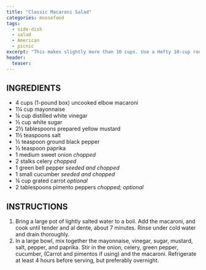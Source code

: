 ```yaml
---
title: "Classic Macaroni Salad"
categories: moosefood
tags: 
  - side-dish
  - salad
  - American
  - picnic
excerpt: "This makes slightly more than 10 cups. Use a Hefty 10-cup round casserole foil pan measuring 9¼&Prime; diameter by 2¾&Prime; deep (packaging states it's for 3-quart recipes)."
header:
  teaser: 
---
```


## INGREDIENTS
* 4 cups (1-pound box) uncooked elbow macaroni
* 1¼ cup mayonnaise
* ¼ cup distilled white vinegar
* ½ cup white sugar
* 2½ tablespoons prepared yellow mustard
* 1½ teaspoons salt
* ½ teaspoon ground black pepper
* ½ teaspoon paprika
* 1 medium sweet onion *chopped*
* 2 stalks celery *chopped*
* 1 green bell pepper *seeded and chopped*
* 1 small cucumber *seeded and chopped*
* ¼ cup grated carrot *optional*
* 2 tablespoons pimento peppers *chopped; optional*

## INSTRUCTIONS
1. Bring a large pot of lightly salted water to a boil. Add the macaroni, and cook until tender and al dente, about 7 minutes. Rinse under cold water and drain thoroughly.
2. In a large bowl, mix together the mayonnaise, vinegar, sugar, mustard, salt, pepper, and paprika. Stir in the onion, celery, green pepper, cucumber, (Carrot and pimentos if using) and the macaroni. Refrigerate at least 4 hours before serving, but preferably overnight.
